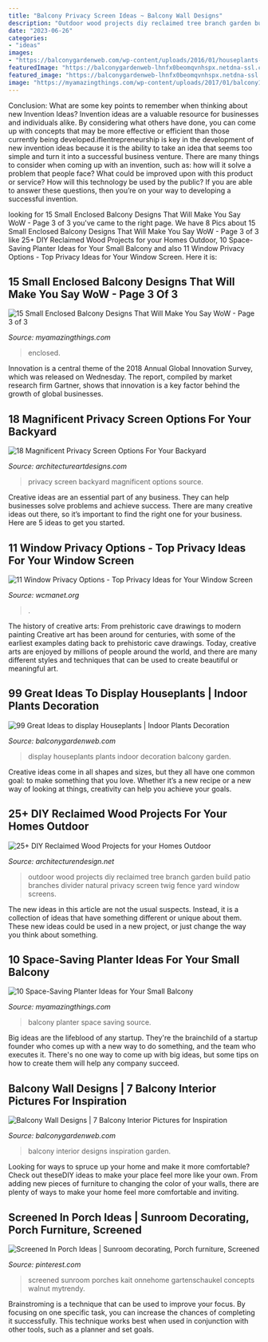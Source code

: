 ```yaml
---
title: "Balcony Privacy Screen Ideas ~ Balcony Wall Designs"
description: "Outdoor wood projects diy reclaimed tree branch garden build patio branches divider natural privacy screen twig fence yard window screens"
date: "2023-06-26"
categories:
- "ideas"
images:
- "https://balconygardenweb.com/wp-content/uploads/2016/01/houseplants-display-ideas-4.jpg"
featuredImage: "https://balconygardenweb-lhnfx0beomqvnhspx.netdna-ssl.com/wp-content/uploads/2016/03/IMG-20160311-WA0004-e1457673508193.jpg"
featured_image: "https://balconygardenweb-lhnfx0beomqvnhspx.netdna-ssl.com/wp-content/uploads/2016/03/IMG-20160311-WA0004-e1457673508193.jpg"
image: "https://myamazingthings.com/wp-content/uploads/2017/01/balcony10.jpg"
---
```



Conclusion: What are some key points to remember when thinking about new Invention Ideas?
Invention ideas are a valuable resource for businesses and individuals alike. By considering what others have done, you can come up with concepts that may be more effective or efficient than those currently being developed.iflentrepreneurship is key in the development of new invention ideas because it is the ability to take an idea that seems too simple and turn it into a successful business venture. There are many things to consider when coming up with an invention, such as: how will it solve a problem that people face? What could be improved upon with this product or service? How will this technology be used by the public? If you are able to answer these questions, then you’re on your way to developing a successful invention.

	

		
looking for 15 Small Enclosed Balcony Designs That Will Make You Say WoW - Page 3 of 3 you've came to the right page. We have 8 Pics about 15 Small Enclosed Balcony Designs That Will Make You Say WoW - Page 3 of 3 like 25+ DIY Reclaimed Wood Projects for your Homes Outdoor, 10 Space-Saving Planter Ideas for Your Small Balcony and also 11 Window Privacy Options - Top Privacy Ideas for Your Window Screen. Here it is:
		
    
## 15 Small Enclosed Balcony Designs That Will Make You Say WoW - Page 3 Of 3

<img loading=lazy src="https://myamazingthings.com/wp-content/uploads/2017/01/balcony10.jpg" onerror="this.onerror=null;this.src='https://tse2.mm.bing.net/th?id=OIP.6h0qXNUI6PHo3vEzn9WqggHaKf&amp;pid=15.1';" alt="15 Small Enclosed Balcony Designs That Will Make You Say WoW - Page 3 of 3">

_Source: myamazingthings.com_

>enclosed. 

	

Innovation is a central theme of the 2018 Annual Global Innovation Survey, which was released on Wednesday. The report, compiled by market research firm Gartner, shows that innovation is a key factor behind the growth of global businesses.

    
## 18 Magnificent Privacy Screen Options For Your Backyard

<img loading=lazy src="https://www.architectureartdesigns.com/wp-content/uploads/2016/04/17-32-630x419.jpg" onerror="this.onerror=null;this.src='https://tse3.mm.bing.net/th?id=OIP.bSswXpbr-6mo_0SL63x7VgHaE7&amp;pid=15.1';" alt="18 Magnificent Privacy Screen Options For Your Backyard">

_Source: architectureartdesigns.com_

>privacy screen backyard magnificent options source. 

	

Creative ideas are an essential part of any business. They can help businesses solve problems and achieve success. There are many creative ideas out there, so it’s important to find the right one for your business. Here are 5 ideas to get you started.

    
## 11 Window Privacy Options - Top Privacy Ideas For Your Window Screen

<img loading=lazy src="https://www.wcmanet.org/wp-content/uploads/2020/04/Shades.jpg" onerror="this.onerror=null;this.src='https://tse2.mm.bing.net/th?id=OIP.7RnljuonWEkMQ1myUjR0wwHaLH&amp;pid=15.1';" alt="11 Window Privacy Options - Top Privacy Ideas for Your Window Screen">

_Source: wcmanet.org_

>. 

	

The history of creative arts: From prehistoric cave drawings to modern painting
Creative art has been around for centuries, with some of the earliest examples dating back to prehistoric cave drawings. Today, creative arts are enjoyed by millions of people around the world, and there are many different styles and techniques that can be used to create beautiful or meaningful art.

    
## 99 Great Ideas To Display Houseplants | Indoor Plants Decoration

<img loading=lazy src="https://balconygardenweb.com/wp-content/uploads/2016/01/houseplants-display-ideas-4.jpg" onerror="this.onerror=null;this.src='https://tse2.mm.bing.net/th?id=OIP.jlW1YRNisxUAmPf-7QCcbQHaLH&amp;pid=15.1';" alt="99 Great Ideas to display Houseplants | Indoor Plants Decoration">

_Source: balconygardenweb.com_

>display houseplants plants indoor decoration balcony garden. 

	

Creative ideas come in all shapes and sizes, but they all have one common goal: to make something that you love. Whether it’s a new recipe or a new way of looking at things, creativity can help you achieve your goals.

    
## 25+ DIY Reclaimed Wood Projects For Your Homes Outdoor

<img loading=lazy src="http://cdn.architecturendesign.net/wp-content/uploads/2015/05/AD-Outdoor-Reclaimed-Wood-Projects-12.jpg" onerror="this.onerror=null;this.src='https://tse1.mm.bing.net/th?id=OIP.dbpz8gnKtrarfrABtj8kwAHaMw&amp;pid=15.1';" alt="25+ DIY Reclaimed Wood Projects for your Homes Outdoor">

_Source: architecturendesign.net_

>outdoor wood projects diy reclaimed tree branch garden build patio branches divider natural privacy screen twig fence yard window screens. 

	

The new ideas in this article are not the usual suspects. Instead, it is a collection of ideas that have something different or unique about them. These new ideas could be used in a new project, or just change the way you think about something.

    
## 10 Space-Saving Planter Ideas For Your Small Balcony

<img loading=lazy src="http://myamazingthings.com/wp-content/uploads/2017/01/idea3-1.jpg" onerror="this.onerror=null;this.src='https://tse4.mm.bing.net/th?id=OIP.V18mttBz5czfVT3KY_9nHQHaJ4&amp;pid=15.1';" alt="10 Space-Saving Planter Ideas for Your Small Balcony">

_Source: myamazingthings.com_

>balcony planter space saving source. 

	

Big ideas are the lifeblood of any startup. They're the brainchild of a startup founder who comes up with a new way to do something, and the team who executes it. There's no one way to come up with big ideas, but some tips on how to create them will help any company succeed.

    
## Balcony Wall Designs | 7 Balcony Interior Pictures For Inspiration

<img loading=lazy src="https://balconygardenweb-lhnfx0beomqvnhspx.netdna-ssl.com/wp-content/uploads/2016/03/IMG-20160311-WA0004-e1457673508193.jpg" onerror="this.onerror=null;this.src='https://tse1.mm.bing.net/th?id=OIP.z-PsVfpOskOkVpTBpt5AGQHaJ3&amp;pid=15.1';" alt="Balcony Wall Designs | 7 Balcony Interior Pictures for Inspiration">

_Source: balconygardenweb.com_

>balcony interior designs inspiration garden. 

	

Looking for ways to spruce up your home and make it more comfortable? Check out theseDIY ideas to make your place feel more like your own. From adding new pieces of furniture to changing the color of your walls, there are plenty of ways to make your home feel more comfortable and inviting.

    
## Screened In Porch Ideas | Sunroom Decorating, Porch Furniture, Screened

<img loading=lazy src="https://i.pinimg.com/736x/df/03/fc/df03fcd7ee8072cbd5405dbb415ecafe.jpg" onerror="this.onerror=null;this.src='https://tse3.mm.bing.net/th?id=OIP.awHTjOAU-FeCcXGpfP-6BAHaHX&amp;pid=15.1';" alt="Screened In Porch Ideas | Sunroom decorating, Porch furniture, Screened">

_Source: pinterest.com_

>screened sunroom porches kait onnehome gartenschaukel concepts walnut mytrendy. 

	

Brainstroming is a technique that can be used to improve your focus. By focusing on one specific task, you can increase the chances of completing it successfully. This technique works best when used in conjunction with other tools, such as a planner and set goals.

